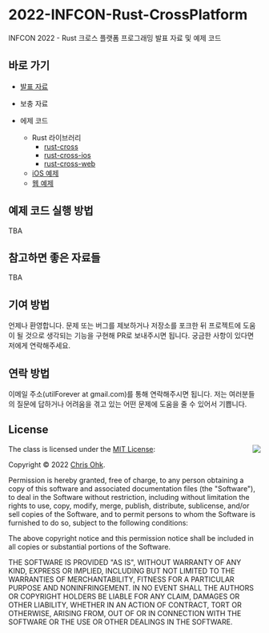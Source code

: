 # 2022-INFCON-Rust-CrossPlatform

INFCON 2022 - Rust 크로스 플랫폼 프로그래밍 발표 자료 및 예제 코드

## 바로 가기

- [발표 자료](./인프콘%202022%20-%20Rust%20크로스%20플랫폼%20프로그래밍.pdf)

- 보충 자료

- 에제 코드
  - Rust 라이브러리
    - [rust-cross](./rust-cross)
    - [rust-cross-ios](./rust-cross-ios)
    - [rust-cross-web](./rust-cross-web)
  - [iOS 예제](./example-ios)
  - [웹 예제](./example-web/)

## 예제 코드 실행 방법

TBA

## 참고하면 좋은 자료들

TBA

## 기여 방법

언제나 환영합니다. 문제 또는 버그를 제보하거나 저장소를 포크한 뒤 프로젝트에 도움이 될 것으로 생각되는 기능을 구현해 PR로 보내주시면 됩니다. 궁금한 사항이 있다면 저에게 연락해주세요.

## 연락 방법

이메일 주소(utilForever at gmail.com)를 통해 연락해주시면 됩니다. 저는 여러분들의 질문에 답하거나 어려움을 겪고 있는 어떤 문제에 도움을 줄 수 있어서 기쁩니다.

## License

<img align="right" src="http://opensource.org/trademarks/opensource/OSI-Approved-License-100x137.png">

The class is licensed under the [MIT License](http://opensource.org/licenses/MIT):

Copyright &copy; 2022 [Chris Ohk](http://www.github.com/utilForever).

Permission is hereby granted, free of charge, to any person obtaining a copy of this software and associated documentation files (the "Software"), to deal in the Software without restriction, including without limitation the rights to use, copy, modify, merge, publish, distribute, sublicense, and/or sell copies of the Software, and to permit persons to whom the Software is furnished to do so, subject to the following conditions:

The above copyright notice and this permission notice shall be included in all copies or substantial portions of the Software.

THE SOFTWARE IS PROVIDED "AS IS", WITHOUT WARRANTY OF ANY KIND, EXPRESS OR IMPLIED, INCLUDING BUT NOT LIMITED TO THE WARRANTIES OF MERCHANTABILITY, FITNESS FOR A PARTICULAR PURPOSE AND NONINFRINGEMENT. IN NO EVENT SHALL THE AUTHORS OR COPYRIGHT HOLDERS BE LIABLE FOR ANY CLAIM, DAMAGES OR OTHER LIABILITY, WHETHER IN AN ACTION OF CONTRACT, TORT OR OTHERWISE, ARISING FROM, OUT OF OR IN CONNECTION WITH THE SOFTWARE OR THE USE OR OTHER DEALINGS IN THE SOFTWARE.